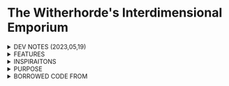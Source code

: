 # The Witherhorde's Interdimensional Emporium
<details>
<summary>DEV NOTES (2023,05,19)</summary>
  - I FINALLY MADE A COLLISION HD SYSTEM FOR THE ARMS AHA!!!!!!! (I'm losing my mind lol)
  - Music is added to the Boss Fight
  - No NPCs yet :o(
  - ***TEMPORARY*** CUTTING CORNERS WITH HEALTH SYSTEM. (NUMBER SYSTEM RATHER THAN A HEALTH BAR)
  - WITHERHORDE BOSS SPRITES ARE POPPING UP BIT BY BIT!!!!
</details>
<details>
<summary>FEATURES</summary>  
- Multitudes of bosses
- ***WIP*** Friendship-oriented dating-sim experience! Make friends along the way with FOUR DIFFERENT PEOPLE! (Maybe a fifth?) 
  - BUY NEW WEAPONS FROM FRIENDS YOU MAKE ALONG THE WAY!
  - SO MANY GUNS!
  - SWORDS!
  - SWORD-GUNS!!!
  - My brain crashed.
- (HOPEFULLY) A BRUTAL BULLET HELL OF PAIN AND SUFFERING AND MISERY!!!!
- Extremely cheesy storyline
- A blood bath, killing friends you made, one by one until you're alone in a world where god died.
- **IT'S SO F!%#@ING PINK!!!!!**
- Art made by: 
  - Me.
  - I don't know who else because everyone else is busy :o(

</details>
<details>
<summary>INSPIRAITONS</summary>

- This game takes inspiration from a multitude of games: 
  - The Binding of Isaac
  - Enter the Gungeon
  - OMORI
  - Undertale
  - and partially from Doki Doki Literature Club.
</details>
<details>
<summary>PURPOSE</summary>

- This game was made for my Computer Science 20-1 final project worth **TWO ENTIRE CREDITS.**
    
</details>
<details>
<summary>BORROWED CODE FROM</summary>
  
- [Health System](http://www.codingwithruss.com/pygame/how-to-create-a-health-bar-in-pygame/)
- [Bullets]()
- [Collision](http://www.codingwithruss.com/pygame/how-to-use-pygame-masks-for-pixel-perfect-collision/) and [Other Collision](http://www.codingwithruss.com/pygame/top-3-collision-types-in-pygame/)
- []()
</details>
